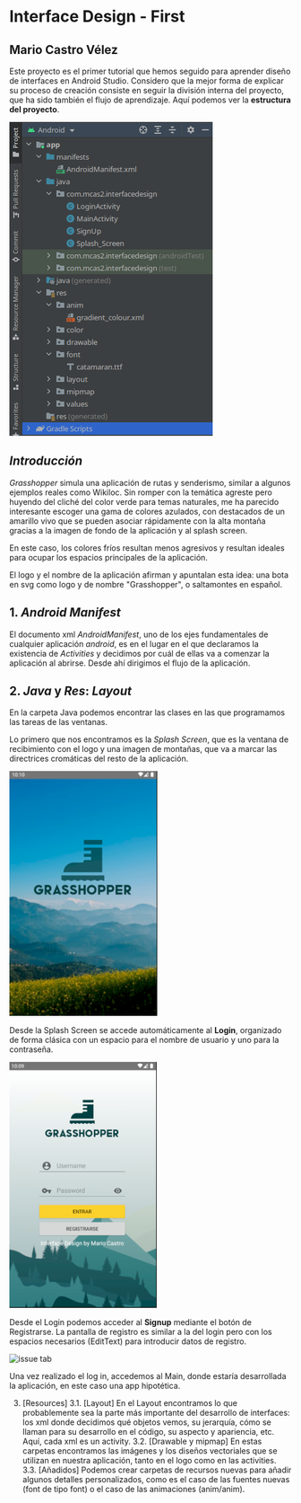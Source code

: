 # Interface Design -  First
## Mario Castro Vélez

Este proyecto es el primer tutorial que hemos seguido para aprender diseño de interfaces en
Android Studio. Considero que la mejor forma de explicar su proceso de creación consiste en
seguir la división interna del proyecto, que ha sido también el flujo de aprendizaje. 
Aquí podemos ver la **estructura del proyecto**.

![issue tab](img/estructura.png)

## *Introducción*
*Grasshopper* simula una aplicación de rutas y senderismo, similar a algunos ejemplos reales como Wikiloc.
Sin romper con la temática agreste pero huyendo del cliché del color verde para temas naturales, me ha parecido interesante escoger una gama de colores azulados, con destacados de un amarillo vivo que se pueden asociar rápidamente con la alta montaña gracias a la imagen de fondo de la aplicación y al splash screen.

En este caso, los colores fríos resultan menos agresivos y resultan ideales para ocupar los espacios principales de la aplicación.

El logo y el nombre de la aplicación afirman y apuntalan esta idea: una bota en svg como logo
y de nombre "Grasshopper", o saltamontes en español.

## 1. *Android Manifest*
El documento xml *AndroidManifest*, uno de los ejes fundamentales de cualquier aplicación *android*, es en el lugar en el que declaramos la existencia de *Activities* y decidimos por cuál de ellas va a comenzar la aplicación al abrirse. Desde ahí
dirigimos el flujo de la aplicación.

## 2. *Java* y *Res*: *Layout*
En la carpeta Java podemos encontrar las clases en las que programamos las tareas de las ventanas.

Lo primero que nos encontramos es la *Splash Screen*, que es la ventana de recibimiento con el logo y una imagen de montañas, que va a marcar  las directrices cromáticas    del resto de la aplicación.

![issue tab](img/splash.png)

Desde la Splash Screen se accede automáticamente al **Login**, organizado de forma clásica con 
un espacio para el nombre de usuario y uno para la contraseña.

![issue tab](img/login.png)

Desde el Login podemos acceder al **Signup** mediante el botón de Registrarse. La pantalla de 
registro es similar a la del login pero con los espacios necesarios (EditText) para introducir
datos de registro. 

![issue tab](img/signup.png)

Una vez realizado el log in, accedemos al Main, donde estaría desarrollada la aplicación, en 
este caso una app hipotética.


3. [Resources]
    3.1. [Layout]
        En el Layout encontramos lo que probablemente sea la parte más importante del desarrollo
        de interfaces: los xml donde decidimos qué objetos vemos, su jerarquía, cómo se llaman
        para su desarrollo en el código, su aspecto y apariencia, etc. Aquí, cada xml es un
        activity.
    3.2. [Drawable y mipmap]
        En estas carpetas encontramos las imágenes y los diseños vectoriales que se utilizan en
        nuestra aplicación, tanto en el logo como en las activities.
    3.3. [Añadidos]
        Podemos crear carpetas de recursos nuevas para añadir algunos detalles personalizados, 
        como es el caso de las fuentes nuevas (font de tipo font) o el caso de las animaciones
        (anim/anim).        

